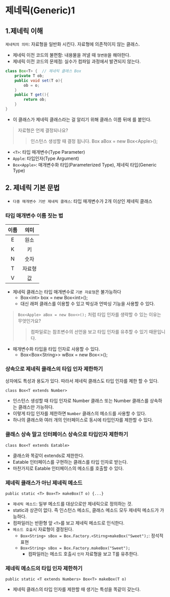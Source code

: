 # 제네릭(Generic)1

## 1.제네릭 이해

`제네릭의 의미`: 자료형을 일반화 시킨다. 자료형에 의존적이지 않는 클래스.

- 제네릭 이전 코드의 불편함: 내용물을 꺼낼 때 `형변환`을 해야한다.
- 제네릭 이전 코드의 문제점: 실수가 컴파일 과정에서 발견되지 않는다.

```java
class Box<T> {  // 제네릭 클래스 Box
    private T ob;
    public void set(T o){
        ob = o;
    }
    public T get(){
        return ob;
    }
}
```

- 이 클래스가 제네릭 클래스라는 걸 알리기 위해 클래스 이름 뒤에 <T>를 붙인다.

> 자료형은 언제 결정되나요?
>>인스턴스 생성할 때 결정 됩니다. Box<Apple> aBox = new Box\<Apple\>();


- `<T>`: 타입 매개변수(Type Parameter)
- `Apple`: 타입인자(Type Argument)
- `Box<Apple>`: 매개변수화 타입(Parameterized Type), 제네릭 타입(Generic Type)

## 2. 제네릭 기본 문법

- `다중 매개변수 기반 제네릭 클래스`: 타입 매개변수가 2개 이상인 제네릭 클래스


### 타입 매개변수 이름 짓는 법

|이름|의미|
|:---:|:---:|
|E|원소|
|K|키|
|N|숫자|
|T|자료형|
|V|값|

- 제네릭 클래스는 타입 매개변수로 `기본 자료형`은 불가능하다
    - Box\<int> box = new Box\<int>();
  - 대신 래퍼 클래스를 이용할 수 있고 박싱과 언박싱 기능을 사용할 수 있다.
  
> `Box<Apple> aBox = new Box<>();` 처럼 타입 인자를 생략할 수 있는 이유는 무엇인가요?
>> 컴파일로는 참조변수의 선언을 보고 타입 인자를 유추할 수 있기 때문입니다.


- 매개변수화 타입을 타입 인자로 사용할 수 있다.
  - Box<Box\<String>> wBox = new Box<>();
  

### 상속으로 제네릭 클래스의 타입 인자 제한하기

상자에도 특성과 용도가 있다. 따라서 제네릭 클래스도 타입 인자를 제한 할 수 있다.

`class Box<T extends Number>`

- 인스턴스 생성할 때 타입 인자로 Number 클래스 또는 Number 클래스를 상속하는 클래스만 가능하다.
- 이렇게 타입 인자를 제한하면 `Number` 클래스의 메소드를 사용할 수 있다.
- 하나의 클래스와 여러 개의 인터페이스로 동시에 타입인자를 제한할 수 있다.

### 클래스 상속 말고 인터페이스 상속으로 타입인자 제한하기

`class Box<T extends Eatable>`

- 클래스와 똑같이 extends로 제한한다.
- Eatable 인터페이스를 구현하는 클래스를 타입 인자로 받는다.
- 마찬가지로 Eatable 인터페이스의 메소드를 호출할 수 있다.

### 제네릭 클래스가 아닌 제네릭 메소드

`public static <T> Box<T> makeBox(T o) {...}`

- `제네릭 메소드`: 일부 메소드를 대상으로만 제네릭으로 정의하는 것.
- static과 상관이 없다. 즉 인스턴스 메소드, 클래스 메소드 모두 제네릭 메소드가 가능하다.
- 컴파일러는 반환형 앞 `<T>`를 보고 제네릭 메소드로 인식한다.
- `메소드 호출`시 자료형이 결정된다.
  - `Box<String> sBox = Box.Factory.<Stirng>makeBox("Sweet");`: 정석적 표현
  - `Box<String> sBox = Box.Factory.makeBox("Sweet");`
    - 컴파일러는 메소드 호출시 `인자` 자료형을 보고 T를 유추한다.
  
### 제네릭 메소드의 타입 인자 제한하기

`public static <T extends Numbers> Box<T> makeBox(T o)`

- 제네릭 클래스의 타입 인자를 제한할 때 생기는 특성을 똑같이 갖는다.
